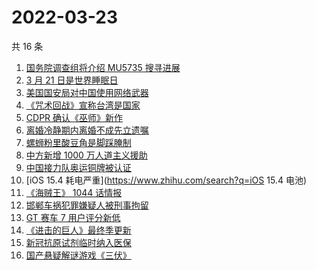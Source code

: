 # 2022-03-23

共 16 条

<!-- BEGIN -->
<!-- 最后更新时间 Wed Mar 23 2022 04:10:29 GMT+0800 (China Standard Time) -->

1. [国务院调查组将介绍 MU5735 搜寻进展](https://www.zhihu.com/search?q=MU5735)
1. [3 月 21 日是世界睡眠日](https://www.zhihu.com/search?q=世界睡眠日)
1. [美国国安局对中国使用网络武器](https://www.zhihu.com/search?q=美国国安局)
1. [《咒术回战》宣称台湾是国家](https://www.zhihu.com/search?q=咒术回战)
1. [CDPR 确认《巫师》新作](https://www.zhihu.com/search?q=巫师3)
1. [离婚冷静期内离婚不成先立遗嘱](https://www.zhihu.com/search?q=离婚冷静期遗嘱)
1. [螺蛳粉里酸豆角是脚踩腌制](https://www.zhihu.com/search?q=酸豆角)
1. [中方新增 1000 万人道主义援助](https://www.zhihu.com/search?q=人道主义援助)
1. [中国接力队奥运铜牌被认证](https://www.zhihu.com/search?q=中国接力队)
1. [iOS 15.4 耗电严重](https://www.zhihu.com/search?q=iOS 15.4 电池)
1. [《海贼王》 1044 话情报](https://www.zhihu.com/search?q=海贼王1044)
1. [邯郸车祸犯罪嫌疑人被刑事拘留](https://www.zhihu.com/search?q=邯郸车祸)
1. [GT 赛车 7 用户评分新低](https://www.zhihu.com/search?q=GT赛车7)
1. [《进击的巨人》最终季更新](https://www.zhihu.com/search?q=进击的巨人)
1. [新冠抗原试剂临时纳入医保](https://www.zhihu.com/search?q=新冠抗原试剂)
1. [国产悬疑解谜游戏《三伏》](https://www.zhihu.com/search?q=三伏)

<!-- END -->
